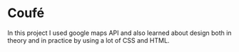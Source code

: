 # Coufé

In this project I used google maps API and also learned about design both in theory and in practice by using a lot of CSS and HTML.
